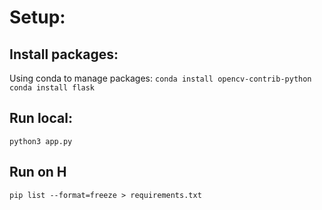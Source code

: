 # Setup:

## Install packages:

Using conda to manage packages:
`conda install opencv-contrib-python`
`conda install flask`

## Run local:
`python3 app.py`

## Run on H
`pip list --format=freeze > requirements.txt`